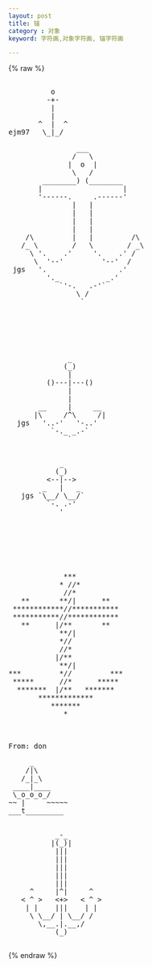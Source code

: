 ```yaml
---
layout: post
title: 锚
category : 对象
keyword: 字符画,对象字符画, 锚字符画

---
```

{% raw %}
<pre>

          o
         -+-
          |
          |
       ^  |  ^
ejm97   \_|_/

                ___
               /   \
              |  o  |
               \   /
        ________) (________
       |                   |
       '------.     .------'
               |   |
               |   |
               |   |
               |   |
    /\         |   |         /\
   /_ \        /   \        / _\
     \ '.    .'     '.    .' /
      \  '--'         '--'  /
 jgs   '.                 .'
         '._           _.'
            `'-.   .-'`
                \ /
                 `






              _
             (_)
              |
         ()---|---()
              |
              |
       __     |     __
      |\     /^\     /|
  jgs   '..-'   '-..'
          `-._ _.-`
              `


            _
           (_)
         <--|-->
        _   |   _
   jgs `\__/ \__/`
         `-. .-'
            '







             ***
            * //*
             //*
   **       **/|      **
 ************//***********
 ***********//************
   **      |/**       **
            **/|
            *//
            //*
           |/**
            **/|
***         *//         ***
 *****      //*      *****
  *******  |/**   *******
       *************
          *******
             *



From: don <don@meth.demon.co.uk>

     _
    /|\
   /_|_\
 ____|____
 \_o_o_o_/
~~ |     ~~~~~
___t_________


           _-_
          |(_)|
           |||
           |||
           |||
           |||
           |||
     ^     |^|     ^
   < ^ >   <+>   < ^ >
    | |    |||    | |
     \ \__/ | \__/ /
       \,__.|.__,/
           (_)
 </pre>
{% endraw %}
